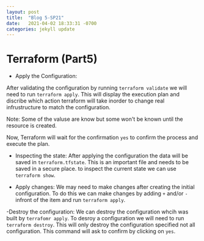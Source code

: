 ```yaml
---
layout: post
title:  "Blog 5-SP21"
date:   2021-04-02 18:33:31 -0700
categories: jekyll update
---
```



# Terraform (Part5)

- Apply the Configuration:

After validating the configuration by running `terraform validate` we will need to run `terraform apply`. 
This will display the execution plan and discribe which action terraform will take inorder to change real infrustructure to match the configuration. 

Note: Some of the valuse are know but some won't be known until the resource is created. 

Now, Terraform will wait for the confirmation `yes` to confirm the process and execute the plan. 

- Inspecting the state:
After applying the configuration the data will be saved in `terraform.tfstate`. This is an important file and needs to be saved in a secure place. 
to inspect the current state we can use `terraform show`.


- Apply changes:
We may need to make changes after creating the initial configuration. To do this we can make changes by adding `+` and/or `-` infront of the item and run `terraform apply`.

-Destroy the configuration:
We can destroy the configuration whcih was built by `terrafomr apply`. To desroy a configuration we will need to run `terraform destroy`. This will only destroy the configuration specified not all configuration. This command will ask to confirm by clicking on `yes`. 


